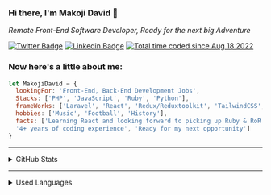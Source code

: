 ### Hi there, I'm Makoji David 👋

_Remote Front-End Software Developer, Ready for the next big Adventure_

[![Twitter Badge](https://img.shields.io/badge/-@sharkleshevon-1ca0f1?style=flat-square&labelColor=1ca0f1&logo=twitter&logoColor=white&link=https://twitter.com/sharkleshevon)](https://twitter.com/sharkleshevon)
[![Linkedin Badge](https://img.shields.io/badge/-Makoji%20David-blue?style=flat-square&logo=Linkedin&logoColor=white&link=https://www.linkedin.com/in/david-makoji-b6090971/)](https://www.linkedin.com/in/david-makoji-b6090971/)
<a href="https://wakatime.com/@63d0ac1e-cac3-4911-80f0-57c87d87c20b"><img src="https://wakatime.com/badge/user/63d0ac1e-cac3-4911-80f0-57c87d87c20b.svg" alt="Total time coded since Aug 18 2022" /></a>

### Now here's a little about me:

```js
let MakojiDavid = {
  lookingFor: 'Front-End, Back-End Development Jobs',
  Stacks: ['PHP', 'JavaScript', 'Ruby', 'Python'],
  frameWorks: ['Laravel', 'React', 'Redux/Reduxtoolkit', 'TailwindCSS', 'MaterialUI', 'Ruby on Rails'],
  hobbies: ['Music', 'Football', 'History'],
  facts: ['Learning React and looking forward to picking up Ruby & RoR', 'Great lover of PHP!', 
  '4+ years of coding experience', 'Ready for my next opportunity']
}

```

<hr/>

<details>
  <summary>GitHub Stats</summary>
  <p align = "center">
    <img src="https://github-readme-stats.vercel.app/api?username=aceDavon&theme=radical" height="220px" />
  </p>
</details>

<hr/>

<details>
  <summary>Used Languages</summary>
  <p align = "center">
    <img src="https://wakatime.com/share/@63d0ac1e-cac3-4911-80f0-57c87d87c20b/eca811f2-1cde-4fd2-a964-d7a7fdc67a37.svg" height="350px" />
  </p>
</details>
